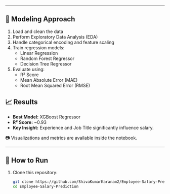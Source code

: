 
---

## 🧠 Modeling Approach

1. Load and clean the data
2. Perform Exploratory Data Analysis (EDA)
3. Handle categorical encoding and feature scaling
4. Train regression models:
   - Linear Regression
   - Random Forest Regressor
   - Decision Tree Regressor
5. Evaluate using:
   - R² Score
   - Mean Absolute Error (MAE)
   - Root Mean Squared Error (RMSE)

## 📈 Results

- **Best Model:** XGBoost Regressor
- **R² Score:** ~0.93
- **Key Insight:** Experience and Job Title significantly influence salary.

📷 Visualizations and metrics are available inside the notebook.

---

## 🚀 How to Run

1. Clone this repository:
   ```bash
   git clone https://github.com/ShivaKumarKaranam2/Employee-Salary-Prediction.git
   cd Employee-Salary-Prediction

